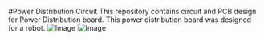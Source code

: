 #Power Distribution Circuit
This repository contains circuit and PCB design for Power Distribution board. This power distribution board was designed for a robot.
![Image](https://github.com/user-attachments/assets/967a5464-f37c-45c6-904f-ef15ecaf1093)
![Image](https://github.com/user-attachments/assets/ee01c776-aa0c-4b22-9d4c-916db81c0a7f)
